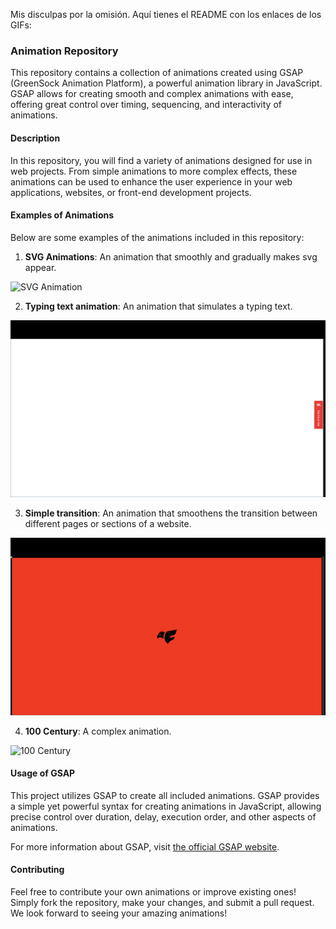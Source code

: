 Mis disculpas por la omisión. Aquí tienes el README con los enlaces de los GIFs:

### Animation Repository

This repository contains a collection of animations created using GSAP (GreenSock Animation Platform), a powerful animation library in JavaScript. GSAP allows for creating smooth and complex animations with ease, offering great control over timing, sequencing, and interactivity of animations.

#### Description

In this repository, you will find a variety of animations designed for use in web projects. From simple animations to more complex effects, these animations can be used to enhance the user experience in your web applications, websites, or front-end development projects.

#### Examples of Animations

Below are some examples of the animations included in this repository:

1. **SVG Animations**: An animation that smoothly and gradually makes svg appear.

![SVG Animation](tedy.gif)

2. **Typing text animation**: An animation that simulates a typing text.

![Typing text animation](milk.gif)

3. **Simple transition**: An animation that smoothens the transition between different pages or sections of a website.

![Page Transition Animation](falcon.gif)

4. **100 Century**: A complex animation.

![100 Century](100.gif)

#### Usage of GSAP

This project utilizes GSAP to create all included animations. GSAP provides a simple yet powerful syntax for creating animations in JavaScript, allowing precise control over duration, delay, execution order, and other aspects of animations.

For more information about GSAP, visit [the official GSAP website](https://greensock.com/gsap/).

#### Contributing

Feel free to contribute your own animations or improve existing ones! Simply fork the repository, make your changes, and submit a pull request. We look forward to seeing your amazing animations!
